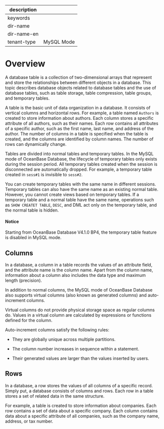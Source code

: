|description||
|---|---|
|keywords||
|dir-name||
|dir-name-en||
|tenant-type|MySQL Mode|

# Overview

A database table is a collection of two-dimensional arrays that represent and store the relationships between different objects in a database. This topic describes database objects related to database tables and the use of database tables, such as table storage, table compression, table groups, and temporary tables.

A table is the basic unit of data organization in a database. It consists of vertical columns and horizontal rows. For example, a table named `Authors` is created to store information about authors. Each column stores a specific attribute of all authors, such as their names. Each row contains all attributes of a specific author, such as the first name, last name, and address of the author. The number of columns in a table is specified when the table is created, and the columns are identified by column names. The number of rows can dynamically change.

Tables are divided into normal tables and temporary tables. In the MySQL mode of OceanBase Database, the lifecycle of temporary tables only exists during the session period. All temporary tables created when the session is disconnected are automatically dropped. For example, a temporary table created in `sess#1` is invisible to `sess#2`.

You can create temporary tables with the same name in different sessions. Temporary tables can also have the same name as an existing normal table. However, you cannot create views based on temporary tables. If a temporary table and a normal table have the same name, operations such as `SHOW CREATET TABLE`, `DESC`, and DML act only on the temporary table, and the normal table is hidden.

<main id="notice" type='notice'>
  <h4>Notice</h4>
  <p>Starting from OceanBase Database V4.1.0 BP4, the temporary table feature is disabled in MySQL mode.</p>
</main>

## Columns

In a database, a column in a table records the values of an attribute field, and the attribute name is the column name. Apart from the column name, information about a column also includes the data type and maximum length (precision).

In addition to normal columns, the MySQL mode of OceanBase Database also supports virtual columns (also known as generated columns) and auto-increment columns.

Virtual columns do not provide physical storage space as regular columns do. Values in a virtual column are calculated by expressions or functions defined for the column.

Auto-increment columns satisfy the following rules:

* They are globally unique across multiple partitions.

* The column number increases in sequence within a statement.

* Their generated values are larger than the values inserted by users.

## Rows

In a database, a row stores the values of all columns of a specific record. Simply put, a database consists of columns and rows. Each row in a table stores a set of related data in the same structure.

For example, a table is created to store information about companies. Each row contains a set of data about a specific company. Each column contains data about a specific attribute of all companies, such as the company name, address, or tax number.
